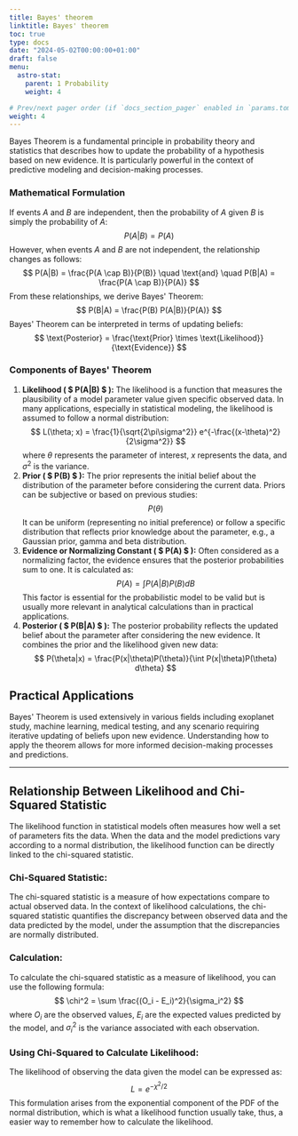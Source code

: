 ```yaml
---
title: Bayes' theorem 
linktitle: Bayes' theorem 
toc: true
type: docs
date: "2024-05-02T00:00:00+01:00"
draft: false
menu:
  astro-stat:
    parent: 1 Probability
    weight: 4

# Prev/next pager order (if `docs_section_pager` enabled in `params.toml`)
weight: 4
---
```


Bayes Theorem is a fundamental principle in probability theory and statistics that describes how to update the probability of a hypothesis based on new evidence. It is particularly powerful in the context of predictive modeling and decision-making processes.

### Mathematical Formulation

If events $A$ and $B$ are independent, then the probability of $A$ given $B$ is simply the probability of $A$:
$$
  P(A|B) = P(A)
$$
However, when events $A$ and $B$ are not independent, the relationship changes as follows:
$$
  P(A|B) = \frac{P(A \cap B)}{P(B)} \quad \text{and} \quad P(B|A) = \frac{P(A \cap B)}{P(A)}
$$
From these relationships, we derive Bayes' Theorem:
$$
  P(B|A) = \frac{P(B) P(A|B)}{P(A)}
$$
Bayes' Theorem can be interpreted in terms of updating beliefs:
$$
  \text{Posterior} = \frac{\text{Prior} \times \text{Likelihood}}{\text{Evidence}}
$$

### Components of Bayes' Theorem

1. **Likelihood ( $ P(A|B) $ ):**
   The likelihood is a function that measures the plausibility of a model parameter value given specific observed data. In many applications, especially in statistical modeling, the likelihood is assumed to follow a normal distribution:
   $$
      L(\theta; x) = \frac{1}{\sqrt{2\pi\sigma^2}} e^{-\frac{(x-\theta)^2}{2\sigma^2}}
   $$
   where $\theta$ represents the parameter of interest, $x$ represents the data, and $\sigma^2$ is the variance.
2. **Prior ( $ P(B) $ ):**
   The prior represents the initial belief about the distribution of the parameter before considering the current data. Priors can be subjective or based on previous studies:
   $$
      P(\theta)
   $$
   It can be uniform (representing no initial preference) or follow a specific distribution that reflects prior knowledge about the parameter, e.g., a Gaussian prior, gamma and beta distribution.
3. **Evidence or Normalizing Constant ( $ P(A) $ ):**
   Often considered as a normalizing factor, the evidence ensures that the posterior probabilities sum to one. It is calculated as:
   $$
      P(A) = \int P(A|B) P(B) dB
   $$
   This factor is essential for the probabilistic model to be valid but is usually more relevant in analytical calculations than in practical applications.
4. **Posterior ( $ P(B|A) $ ):**
   The posterior probability reflects the updated belief about the parameter after considering the new evidence. It combines the prior and the likelihood given new data:
   $$
      P(\theta|x) = \frac{P(x|\theta)P(\theta)}{\int P(x|\theta)P(\theta) d\theta}
   $$


## Practical Applications

Bayes' Theorem is used extensively in various fields including exoplanet study, machine learning, medical testing, and any scenario requiring iterative updating of beliefs upon new evidence. Understanding how to apply the theorem allows for more informed decision-making processes and predictions.

---

## Relationship Between Likelihood and Chi-Squared Statistic

The likelihood function in statistical models often measures how well a set of parameters fits the data. When the data and the model predictions vary according to a normal distribution, the likelihood function can be directly linked to the chi-squared statistic.

### Chi-Squared Statistic:
The chi-squared statistic is a measure of how expectations compare to actual observed data. In the context of likelihood calculations, the chi-squared statistic quantifies the discrepancy between observed data and the data predicted by the model, under the assumption that the discrepancies are normally distributed.

### Calculation:
To calculate the chi-squared statistic as a measure of likelihood, you can use the following formula:
$$
   \chi^2 = \sum \frac{(O_i - E_i)^2}{\sigma_i^2}
$$
where $O_i$ are the observed values, $E_i$ are the expected values predicted by the model, and $\sigma_i^2$ is the variance associated with each observation.

### Using Chi-Squared to Calculate Likelihood:
The likelihood of observing the data given the model can be expressed as:
$$
   L = e^{-\chi^2/2}
$$
This formulation arises from the exponential component of the PDF of the normal distribution, which is what a likelihood function usually take, thus, a easier way to remember how to calculate the likelihood. 
